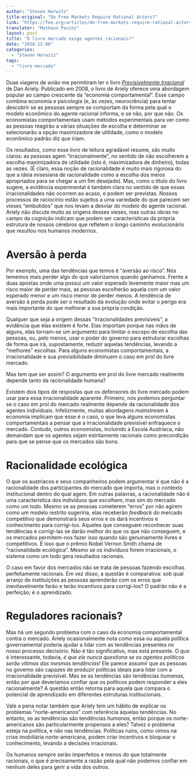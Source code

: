 ```yaml
---
author: "Steven Horwitz"
title-original: "Do Free Markets Require Rational Actors?"
link: "https://fee.org/articles/do-free-markets-require-rational-actors/"
translator: "Matheus Pacini"
layout: post
title: "O livre mercado exige agentes racionais?"
date: "2018-12-06"
categories:   
  - "Steven Horwitz"
tags: 
  - "livre-mercado"
---
```


Duas viagens de avião me permitiram ler o livro _[Previsivelmente Irracional](http://pt.wikipedia.org/wiki/Previsivelmente_Irracional)_ de Dan Ariely. Publicado em 2008, o livro de Ariely oferece uma abordagem popular ao campo crescente da “economia comportamental”. Esse campo combina economia e psicologia (e, às vezes, neurociência) para tentar descobrir se as pessoas sempre se comportam da forma pela qual o modelo econômico do agente racional informa, e se não, por que não. Os economistas comportamentais usam métodos experimentais para ver como as pessoas reagirão a várias situações de escolha e determinar se selecionarão a opção maximizadora de utilidade, como o modelo econômico padrão diz que iriam.

Os resultados, como esse livro de leitura agradável resume, são muito claros: as pessoas agem “irracionalmente”, no sentido de não escolherem a escolha maximizadora de utilidade (isto é, maximizadora de dinheiro), todas as vezes. (É claro, essa noção de racionalidade é muito mais rigorosa do que a ideia misesiana de racionalidade como a escolha dos meios apropriados para se chegar a um fim desejado). Mas, como o título do livro sugere, a evidência experimental é também clara no sentido de que essas irracionalidades não ocorrem ao acaso, e podem ser previstas. Nossos processos de raciocínio estão sujeitos a uma variedade do que parecem ser vieses “embutidos” que nos levam a desviar do modelo do agente racional. Ariely não discute muito as origens desses vieses, mas outras obras no campo da cognição indicam que podem ser características da própria estrutura de nossos cérebros que refletem o longo caminho evolucionário que resultou nos humanos modernos.

# Aversão à perda

Por exemplo, uma das tendências que temos é “aversão ao risco”. Nós tememos mais perder algo do que valorizamos quando ganhamos. Frente a duas apostas onde uma possui um valor esperado levemente maior mas um risco maior de perder mais, as pessoas escolherão aquela com um valor esperado menor e um risco menor de perder menos. A tendência de aversão à perda pode ser o resultado da evolução onde evitar o perigo era mais importante do que melhorar a sua própria condição.

Qualquer que seja a origem dessas “irracionalidades previsíveis”, a evidência que elas existem é forte. Elas importam porque nas mãos de alguns, elas tornam-se um argumento para limitar o escopo de escolha das pessoas, ou, pelo menos, usar o poder do governo para estruturar escolhas de forma que irá, supostamente, reduzir aquelas tendências, levando a “melhores” escolhas. Para alguns economistas comportamentais, a irracionalidade e sua previsibilidade diminuem o caso em prol do livre mercado.

Mas tem que ser assim? O argumento em prol do livre mercado realmente depende tanto da racionalidade humana?

Existem dois tipos de respostas que os defensores do livre mercado podem usar para essa irracionalidade aparente. Primeiro, nós podemos perguntar se o caso em prol do mercado realmente depende da racionalidade dos agentes individuais. Infelizmente, muitas abordagens _mainstream_ à economia implicam que esse é o caso, o que leva alguns economistas comportamentais a pensar que a irracionalidade previsível enfraquece o mercado. Contudo, outros economistas, incluindo a Escola Austríaca, não demandam que os agentes sejam estritamente racionais como precondição para que se pense que os mercados são bons.  

# Racionalidade ecológica

O que os austríacos e seus companheiros podem argumentar é que não é a racionalidade dos participantes do mercado que importa, mas o contexto institucional dentro do qual agem. Em outras palavras, a racionalidade não é uma característica dos indivíduos que escolhem, mas sim do mercado como um todo. Mesmo se as pessoas cometerem “erros” por não agirem como um modelo restrito sugeriria, elas receberão _feedback_ do mercado competitivo que demonstrará seus erros e os dará incentivos e conhecimento para corrigi-los. Aqueles que conseguem reconhecer suas tendências e corrigi-las se darão melhor do que os que não conseguem, e os mercados permitem-nos fazer isso quando são genuinamente livres e competitivos. É isso que o prêmio Nobel Vernon Smith chama de “racionalidade ecológica”. Mesmo se os indivíduos forem irracionais, o sistema como um todo gera resultados racionais.

O caso em favor dos mercados não se trata de pessoas fazendo escolhas perfeitamente racionais. Em vez disso, a questão é comparativa: sob qual arranjo de instituições as pessoas aprenderão com os erros que inevitavelmente farão e terão incentivos para corrigi-los? O padrão não é a perfeição; é o aprendizado.  

# Reguladores racionais?

Mas há um segundo problema com o caso da economia comportamental contra o mercado. Ariely ocasionalmente nota como essa ou aquela política governamental poderia ajudar a lidar com as tendências presentes no nosso processo decisório. Não é tão significativo, mas está presente. O que é interessante, todavia, _é que ele nunca questiona se os agentes políticos serão vítimas das mesmas tendências!_ Ele parece assumir que as pessoas no governo são capazes de produzir políticas ideais para lidar com a irracionalidade previsível. Mas se as tendências são tendências _humanas_, então por que deveríamos confiar que os políticos podem responder a eles racionalmente? A questão então retorna para aquela que compara o potencial de aprendizado em diferentes estruturas institucionais.

Vale a pena notar também que Ariely tem um hábito de explicar os problemas “norte-americanos” com referência àquelas tendências. No entanto, se as tendências são tendências _humanas,_ então porque os norte-americanos são particularmente propensos a eles? Talvez o problema esteja na política, e não nas tendências. Políticas ruins, como vimos na crise imobiliária norte-americana, podem criar incentivos e bloquear o conhecimento, levando a decisões irracionais.

Os humanos sempre serão imperfeitos e menos do que totalmente racionais, o que é precisamente a razão pela qual não podemos confiar em nenhum deles para gerir a vida dos outros.
